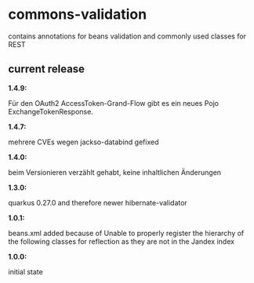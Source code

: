 # commons-validation

contains annotations for beans validation and commonly used classes for REST

## current release

__1.4.9:__

Für den OAuth2 AccessToken-Grand-Flow gibt es ein neues Pojo ExchangeTokenResponse.

__1.4.7:__

mehrere CVEs wegen jackso-databind gefixed

__1.4.0:__

beim Versionieren verzählt gehabt, keine inhaltlichen Änderungen

__1.3.0:__

quarkus 0.27.0 and therefore newer hibernate-validator

__1.0.1:__

beans.xml added because of Unable to properly register the hierarchy of the following classes for reflection as they are not in the Jandex index

__1.0.0:__

initial state
